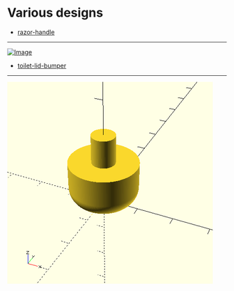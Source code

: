 Various designs
===============

* [razor-handle](razor-handle/)
--------
[![Image](razor-handle/img/razor-handle.png)](razor-handle/)

* [toilet-lid-bumper](toilet-lid-bumper/)
--------
[![Image](toilet-lid-bumper/img/toilet-lid-bumper.png)](toilet-lid-bumper/)

